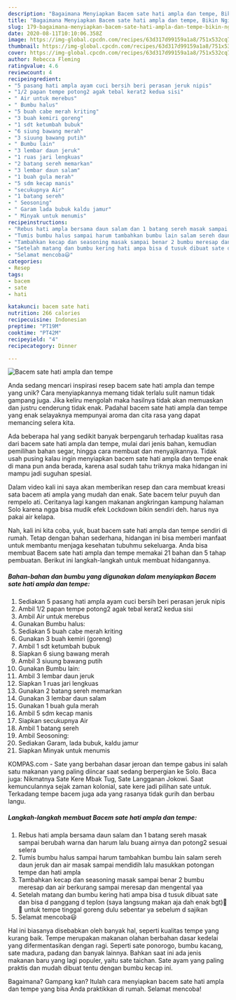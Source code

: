 ```yaml
---
description: "Bagaimana Menyiapkan Bacem sate hati ampla dan tempe, Bikin Ngiler"
title: "Bagaimana Menyiapkan Bacem sate hati ampla dan tempe, Bikin Ngiler"
slug: 179-bagaimana-menyiapkan-bacem-sate-hati-ampla-dan-tempe-bikin-ngiler
date: 2020-08-11T10:10:06.358Z
image: https://img-global.cpcdn.com/recipes/63d317d99159a1a8/751x532cq70/bacem-sate-hati-ampla-dan-tempe-foto-resep-utama.jpg
thumbnail: https://img-global.cpcdn.com/recipes/63d317d99159a1a8/751x532cq70/bacem-sate-hati-ampla-dan-tempe-foto-resep-utama.jpg
cover: https://img-global.cpcdn.com/recipes/63d317d99159a1a8/751x532cq70/bacem-sate-hati-ampla-dan-tempe-foto-resep-utama.jpg
author: Rebecca Fleming
ratingvalue: 4.6
reviewcount: 4
recipeingredient:
- "5 pasang hati ampla ayam cuci bersih beri perasan jeruk nipis"
- "1/2 papan tempe potong2 agak tebal kerat2 kedua sisi"
- " Air untuk merebus"
- " Bumbu halus"
- "5 buah cabe merah kriting"
- "3 buah kemiri goreng"
- "1 sdt ketumbah bubuk"
- "6 siung bawang merah"
- "3 siuung bawang putih"
- " Bumbu lain"
- "3 lembar daun jeruk"
- "1 ruas jari lengkuas"
- "2 batang sereh memarkan"
- "3 lembar daun salam"
- "1 buah gula merah"
- "5 sdm kecap manis"
- "secukupnya Air"
- "1 batang sereh"
- " Seosoning"
- " Garam lada bubuk kaldu jamur"
- " Minyak untuk menumis"
recipeinstructions:
- "Rebus hati ampla bersama daun salam dan 1 batang sereh masak sampai berubah warna dan harum lalu buang airnya dan potong2 sesuai selera"
- "Tumis bumbu halus sampai harum tambahkan bumbu lain salam sereh daun jeruk dan air masak sampai mendidih lalu masukkan potongan tempe dan hati ampla"
- "Tambahkan kecap dan seasoning masak sampai benar 2 bumbu meresap dan air berkurang sampai meresap dan mengental yaa"
- "Setelah matang dan bumbu kering hati ampa bisa d tusuk dibuat sate dan bisa d panggang d teplon (saya langsung makan aja dah enak bgt)🤤😋 untuk tempe tinggal goreng dulu sebentar ya sebelum d sajikan"
- "Selamat mencoba😃"
categories:
- Resep
tags:
- bacem
- sate
- hati

katakunci: bacem sate hati 
nutrition: 266 calories
recipecuisine: Indonesian
preptime: "PT19M"
cooktime: "PT42M"
recipeyield: "4"
recipecategory: Dinner

---
```



![Bacem sate hati ampla dan tempe](https://img-global.cpcdn.com/recipes/63d317d99159a1a8/751x532cq70/bacem-sate-hati-ampla-dan-tempe-foto-resep-utama.jpg)

Anda sedang mencari inspirasi resep bacem sate hati ampla dan tempe yang unik? Cara menyiapkannya memang tidak terlalu sulit namun tidak gampang juga. Jika keliru mengolah maka hasilnya tidak akan memuaskan dan justru cenderung tidak enak. Padahal bacem sate hati ampla dan tempe yang enak selayaknya mempunyai aroma dan cita rasa yang dapat memancing selera kita.

Ada beberapa hal yang sedikit banyak berpengaruh terhadap kualitas rasa dari bacem sate hati ampla dan tempe, mulai dari jenis bahan, kemudian pemilihan bahan segar, hingga cara membuat dan menyajikannya. Tidak usah pusing kalau ingin menyiapkan bacem sate hati ampla dan tempe enak di mana pun anda berada, karena asal sudah tahu triknya maka hidangan ini mampu jadi suguhan spesial.

Dalam video kali ini saya akan memberikan resep dan cara membuat kreasi sata bacem ati ampla yang mudah dan enak. Sate bacem telur puyuh dan rempelo ati. Ceritanya lagi kangen makanan angkringan kampung halaman Solo karena ngga bisa mudik efek Lockdown bikin sendiri deh. harus nya pakai air kelapa.


Nah, kali ini kita coba, yuk, buat bacem sate hati ampla dan tempe sendiri di rumah. Tetap dengan bahan sederhana, hidangan ini bisa memberi manfaat untuk membantu menjaga kesehatan tubuhmu sekeluarga. Anda bisa membuat Bacem sate hati ampla dan tempe memakai 21 bahan dan 5 tahap pembuatan. Berikut ini langkah-langkah untuk membuat hidangannya.

<!--inarticleads1-->

##### Bahan-bahan dan bumbu yang digunakan dalam menyiapkan Bacem sate hati ampla dan tempe:

1. Sediakan 5 pasang hati ampla ayam cuci bersih beri perasan jeruk nipis
1. Ambil 1/2 papan tempe potong2 agak tebal kerat2 kedua sisi
1. Ambil  Air untuk merebus
1. Gunakan  Bumbu halus:
1. Sediakan 5 buah cabe merah kriting
1. Gunakan 3 buah kemiri (goreng)
1. Ambil 1 sdt ketumbah bubuk
1. Siapkan 6 siung bawang merah
1. Ambil 3 siuung bawang putih
1. Gunakan  Bumbu lain:
1. Ambil 3 lembar daun jeruk
1. Siapkan 1 ruas jari lengkuas
1. Gunakan 2 batang sereh memarkan
1. Gunakan 3 lembar daun salam
1. Gunakan 1 buah gula merah
1. Ambil 5 sdm kecap manis
1. Siapkan secukupnya Air
1. Ambil 1 batang sereh
1. Ambil  Seosoning:
1. Sediakan  Garam, lada bubuk, kaldu jamur
1. Siapkan  Minyak untuk menumis


KOMPAS.com - Sate yang berbahan dasar jeroan dan tempe gabus ini salah satu makanan yang paling diincar saat sedang berpergian ke Solo. Baca juga: Nikmatnya Sate Kere Mbak Tug, Sate Langganan Jokowi. Saat kemunculannya sejak zaman kolonial, sate kere jadi pilihan sate untuk. Terkadang tempe bacem juga ada yang rasanya tidak gurih dan berbau langu. 

<!--inarticleads2-->

##### Langkah-langkah membuat Bacem sate hati ampla dan tempe:

1. Rebus hati ampla bersama daun salam dan 1 batang sereh masak sampai berubah warna dan harum lalu buang airnya dan potong2 sesuai selera
1. Tumis bumbu halus sampai harum tambahkan bumbu lain salam sereh daun jeruk dan air masak sampai mendidih lalu masukkan potongan tempe dan hati ampla
1. Tambahkan kecap dan seasoning masak sampai benar 2 bumbu meresap dan air berkurang sampai meresap dan mengental yaa
1. Setelah matang dan bumbu kering hati ampa bisa d tusuk dibuat sate dan bisa d panggang d teplon (saya langsung makan aja dah enak bgt)🤤😋 untuk tempe tinggal goreng dulu sebentar ya sebelum d sajikan
1. Selamat mencoba😃


Hal ini biasanya disebabkan oleh banyak hal, seperti kualitas tempe yang kurang baik. Tempe merupakan makanan olahan berbahan dasar kedelai yang difermentasikan dengan ragi. Seperti sate ponorogo, bumbu kacang, sate madura, padang dan banyak lainnya. Bahkan saat ini ada jenis makanan baru yang lagi populer, yaitu sate taichan. Sate ayam yang paling praktis dan mudah dibuat tentu dengan bumbu kecap ini. 

Bagaimana? Gampang kan? Itulah cara menyiapkan bacem sate hati ampla dan tempe yang bisa Anda praktikkan di rumah. Selamat mencoba!
